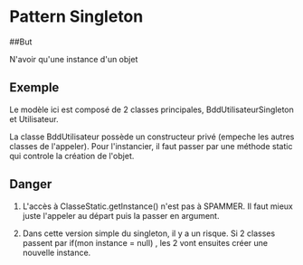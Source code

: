 # Pattern Singleton

##But

N'avoir qu'une instance d'un objet

## Exemple
Le modèle ici est composé de 2 classes principales, BddUtilisateurSingleton et Utilisateur. <br>

La classe BddUtilisateur possède un constructeur privé (empeche les autres classes de l'appeler).
Pour l'instancier, il faut passer par une méthode static qui controle la création de l'objet.


## Danger 
1) L'accès à ClasseStatic.getInstance() n'est pas à SPAMMER. Il faut mieux juste l'appeler au départ
puis la passer en argument. 

2) Dans cette version simple du singleton, il y a un risque. Si 2 classes passent par if(mon instance = null)
, les 2 vont ensuites créer une nouvelle instance.